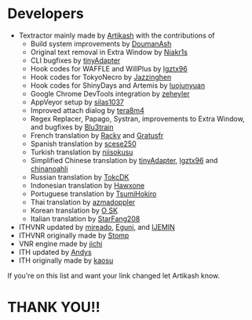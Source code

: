 # Developers

- Textractor mainly made by [Artikash](https://github.com/Artikash) with the contributions of
  - Build system improvements by [DoumanAsh](https://github.com/DoumanAsh)
  - Original text removal in Extra Window by [Niakr1s](https://github.com/Niakr1s)
  - CLI bugfixes by [tinyAdapter](https://github.com/tinyAdapter)
  - Hook codes for WAFFLE and WillPlus by [lgztx96](https://github.com/lgztx96)
  - Hook codes for TokyoNecro by [Jazzinghen](https://github.com/Jazzinghen)
  - Hook codes for ShinyDays and Artemis by [luojunyuan](https://github.com/luojunyuan)
  - Google Chrome DevTools integration by [zeheyler](https://github.com/zeheyler)
  - AppVeyor setup by [silas1037](https://github.com/silas1037)
  - Improved attach dialog by [tera8m4](https://github.com/tera8m4)
  - Regex Replacer, Papago, Systran, improvements to Extra Window, and bugfixes by [Blu3train](https://github.com/Blu3train)
  - French translation by [Racky](mailto:maitrenoah@gmail.com) and [Gratusfr](https://github.com/Gratusfr)
  - Spanish translation by [scese250](https://github.com/scese250)
  - Turkish translation by [niisokusu](https://reddit.com/u/niisokusu)
  - Simplified Chinese translation by [tinyAdapter](https://github.com/tinyAdapter), [lgztx96](https://github.com/lgztx96) and [chinanoahli](https://github.com/chinanoahli)
  - Russian translation by [TokcDK](https://github.com/TokcDK)
  - Indonesian translation by [Hawxone](https://github.com/Hawxone)
  - Portuguese translation by [TsumiHokiro](https://github.com/TsumiHokiro)
  - Thai translation by [azmadoppler](https://github.com/azmadoppler)
  - Korean translation by [O SK](mailto:afkl11@outlook.kr)
  - Italian translation by [StarFang208](https://github.com/StarFang208)
- ITHVNR updated by [mireado](https://github.com/mireado), [Eguni](https://github.com/Eguni), and [IJEMIN](https://github.com/IJEMIN)
- ITHVNR originally made by [Stomp](mailto:zorkzero@hotmail.com)
- VNR engine made by [jichi](https://github.com/jichifly)
- ITH updated by [Andys](https://github.com/AndyScull)
- ITH originally made by [kaosu](https://code.google.com/archive/p/interactive-text-hooker)

If you're on this list and want your link changed let Artikash know.

# THANK YOU!!
